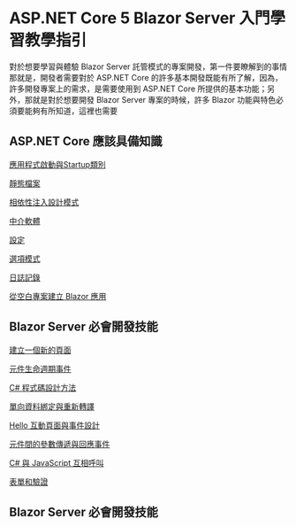 # ASP.NET Core 5 Blazor Server 入門學習教學指引

對於想要學習與體驗 Blazor Server 託管模式的專案開發，第一件要瞭解到的事情那就是，開發者需要對於 ASP.NET Core 的許多基本開發既能有所了解，因為，許多開發專案上的需求，是需要使用到 ASP.NET Core 所提供的基本功能；另外，那就是對於想要開發 Blazor Server 專案的時候，許多 Blazor 功能與特色必須要能夠有所知道，這裡也需要

## ASP.NET Core 應該具備知識

[應用程式啟動與Startup類別](https://csharpkh.blogspot.com/2021/06/ASP-NET-Core-NET5-Entry-Pointer-Program-Startup-ConfigureServices-Configure.html)

[靜態檔案](https://csharpkh.blogspot.com/2021/07/ASP-NET-Core-NET5-UseStaticFiles-Startup-Configure-wwwroot.html)

[相依性注入設計模式](https://csharpkh.blogspot.com/2021/07/ASP-NET-Core-NET5-DI-IoC-Dependency-Injection-Transient-Scoped-Singleton-Constructor-Property-Method.html)

[中介軟體](https://csharpkh.blogspot.com/2021/06/ASP-NET-Core-NET5-httpcontext-middleware-StaticFileOptions-PhysicalFileProvider-Invoke-context.html)

[設定](https://csharpkh.blogspot.com/2021/07/ASP-NET-Core-NET5-Configuration-appsettings-environment-variable-IConfiguration.html)

[選項模式](https://csharpkh.blogspot.com/2021/07/ASP-NET-Core-NET5-ISP-separation-of-concerns-Bind-IOptions.html)

[日誌記錄](https://draft.blogger.com/blog/post/preview/8961168113418506897/5511398757838652791)

[從空白專案建立 Blazor 應用](https://csharpkh.blogspot.com/2021/06/ASP-NET-Core-Empty-Project-NET5-Blazor.html)

## Blazor Server 必會開發技能

[建立一個新的頁面](https://csharpkh.blogspot.com/2021/06/Blazor-must-learn-skill-create-new-page.html)

[元件生命週期事件](https://csharpkh.blogspot.com/2021/07/Blazor-must-learn-skill-Component-LifeCycle-OnInitialized-OnAfterRender-OnParametersSet.html)

[C# 程式碼設計方法](https://csharpkh.blogspot.com/2021/07/Blazor-must-learn-skill-Component-CSharp-code-Programming-Codebehing-ViewModel-Razor.html)

[單向資料綁定與重新轉譯](https://csharpkh.blogspot.com/2021/07/Blazor-must-learn-skill-Component-Data-Binding-Render-DOM-StateHasChanged.html)

[Hello 互動頁面與事件設計](https://csharpkh.blogspot.com/2021/07/Blazor-must-learn-skill-Two-way-Data-Binding-bind-value-oninput-onclick.html)

[元件間的參數傳遞與回應事件](https://csharpkh.blogspot.com/2021/07/Blazor-must-learn-skill-Component-Parameter-EventCallback-InvokeAsync-binding.html)

[C# 與 JavaScript 互相呼叫](https://csharpkh.blogspot.com/2021/07/Blazor-must-learn-skill-Csharp-JavaScript-IJSRuntime-InvokeAsync-DotNetObjectReference-dotnetHelper.html)

[表單和驗證](https://csharpkh.blogspot.com/2021/07/Blazor-must-learn-skill-Form-Validation-EditForm-DataAnnotationsValidator-ValidationSummary-Required.html)

## Blazor Server 必會開發技能

[]()